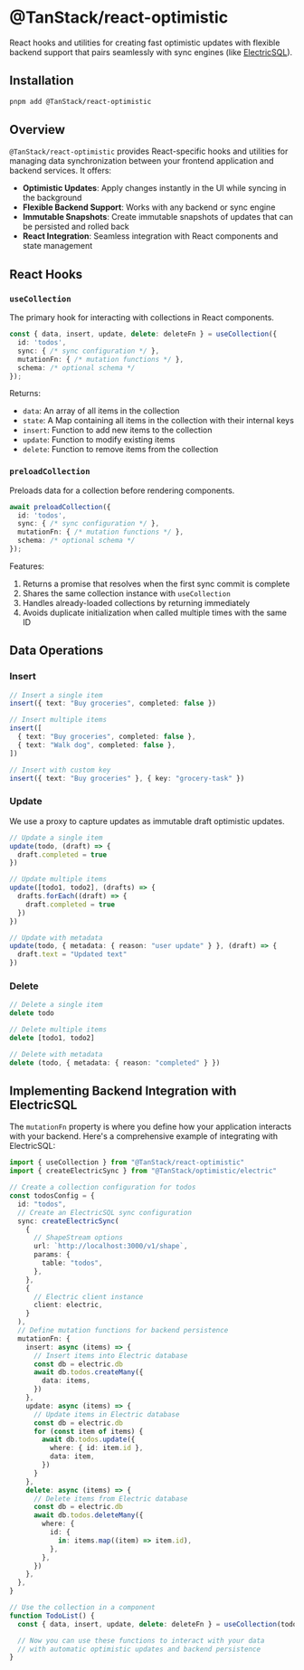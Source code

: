 # @TanStack/react-optimistic

React hooks and utilities for creating fast optimistic updates with flexible backend support that pairs seamlessly with sync engines (like [ElectricSQL](https://electric-sql.com/)).

## Installation

```bash
pnpm add @TanStack/react-optimistic
```

## Overview

`@TanStack/react-optimistic` provides React-specific hooks and utilities for managing data synchronization between your frontend application and backend services. It offers:

- **Optimistic Updates**: Apply changes instantly in the UI while syncing in the background
- **Flexible Backend Support**: Works with any backend or sync engine
- **Immutable Snapshots**: Create immutable snapshots of updates that can be persisted and rolled back
- **React Integration**: Seamless integration with React components and state management

## React Hooks

### `useCollection`

The primary hook for interacting with collections in React components.

```typescript
const { data, insert, update, delete: deleteFn } = useCollection({
  id: 'todos',
  sync: { /* sync configuration */ },
  mutationFn: { /* mutation functions */ },
  schema: /* optional schema */
});
```

Returns:

- `data`: An array of all items in the collection
- `state`: A Map containing all items in the collection with their internal keys
- `insert`: Function to add new items to the collection
- `update`: Function to modify existing items
- `delete`: Function to remove items from the collection

### `preloadCollection`

Preloads data for a collection before rendering components.

```typescript
await preloadCollection({
  id: 'todos',
  sync: { /* sync configuration */ },
  mutationFn: { /* mutation functions */ },
  schema: /* optional schema */
});
```

Features:

1. Returns a promise that resolves when the first sync commit is complete
2. Shares the same collection instance with `useCollection`
3. Handles already-loaded collections by returning immediately
4. Avoids duplicate initialization when called multiple times with the same ID

## Data Operations

### Insert

```typescript
// Insert a single item
insert({ text: "Buy groceries", completed: false })

// Insert multiple items
insert([
  { text: "Buy groceries", completed: false },
  { text: "Walk dog", completed: false },
])

// Insert with custom key
insert({ text: "Buy groceries" }, { key: "grocery-task" })
```

### Update

We use a proxy to capture updates as immutable draft optimistic updates.

```typescript
// Update a single item
update(todo, (draft) => {
  draft.completed = true
})

// Update multiple items
update([todo1, todo2], (drafts) => {
  drafts.forEach((draft) => {
    draft.completed = true
  })
})

// Update with metadata
update(todo, { metadata: { reason: "user update" } }, (draft) => {
  draft.text = "Updated text"
})
```

### Delete

```typescript
// Delete a single item
delete todo

// Delete multiple items
delete [todo1, todo2]

// Delete with metadata
delete (todo, { metadata: { reason: "completed" } })
```

## Implementing Backend Integration with ElectricSQL

The `mutationFn` property is where you define how your application interacts with your backend. Here's a comprehensive example of integrating with ElectricSQL:

```typescript
import { useCollection } from "@TanStack/react-optimistic"
import { createElectricSync } from "@TanStack/optimistic/electric"

// Create a collection configuration for todos
const todosConfig = {
  id: "todos",
  // Create an ElectricSQL sync configuration
  sync: createElectricSync(
    {
      // ShapeStream options
      url: `http://localhost:3000/v1/shape`,
      params: {
        table: "todos",
      },
    },
    {
      // Electric client instance
      client: electric,
    }
  ),
  // Define mutation functions for backend persistence
  mutationFn: {
    insert: async (items) => {
      // Insert items into Electric database
      const db = electric.db
      await db.todos.createMany({
        data: items,
      })
    },
    update: async (items) => {
      // Update items in Electric database
      const db = electric.db
      for (const item of items) {
        await db.todos.update({
          where: { id: item.id },
          data: item,
        })
      }
    },
    delete: async (items) => {
      // Delete items from Electric database
      const db = electric.db
      await db.todos.deleteMany({
        where: {
          id: {
            in: items.map((item) => item.id),
          },
        },
      })
    },
  },
}

// Use the collection in a component
function TodoList() {
  const { data, insert, update, delete: deleteFn } = useCollection(todosConfig)

  // Now you can use these functions to interact with your data
  // with automatic optimistic updates and backend persistence
}
```
